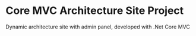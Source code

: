 # Core MVC Architecture Site Project
Dynamic architecture site with admin panel, developed with .Net Core MVC
